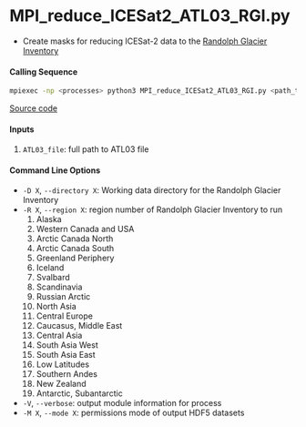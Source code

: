 MPI_reduce_ICESat2_ATL03_RGI.py
===============================

- Create masks for reducing ICESat-2 data to the [Randolph Glacier Inventory](https://www.glims.org/RGI/rgi60_dl.html)

#### Calling Sequence
```bash
mpiexec -np <processes> python3 MPI_reduce_ICESat2_ATL03_RGI.py <path_to_ATL03_file>
```
[Source code](https://github.com/tsutterley/read-ICESat-2/blob/main/scripts/MPI_reduce_ICESat2_ATL03_RGI.py)

#### Inputs
1. `ATL03_file`: full path to ATL03 file

#### Command Line Options
- `-D X`, `--directory X`: Working data directory for the Randolph Glacier Inventory
- `-R X`, `--region X`: region number of Randolph Glacier Inventory to run
    1. Alaska
    2. Western Canada and USA
    3. Arctic Canada North
    4. Arctic Canada South
    5. Greenland Periphery
    6. Iceland
    7. Svalbard
    8. Scandinavia
    9. Russian Arctic
    10. North Asia
    11. Central Europe
    12. Caucasus, Middle East
    13. Central Asia
    14. South Asia West
    15. South Asia East
    16. Low Latitudes
    17. Southern Andes
    18. New Zealand
    19. Antarctic, Subantarctic
- `-V`, `--verbose`: output module information for process
- `-M X`, `--mode X`: permissions mode of output HDF5 datasets
